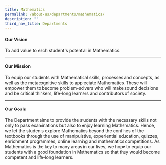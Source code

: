 ```yaml
---
title: Mathematics
permalink: /about-us/departments/mathematics/
description: ""
third_nav_title: Departments
---
```

<h4><strong>Our Vision</strong></h4>
<p>To add value to each student's potential in Mathematics.</p>
<hr>
<h4><strong>Our Mission</strong></h4>
<p>To equip our students with Mathematical skills, processes and concepts, as well as the metacognitive skills to appreciate Mathematics. These will empower them to become problem-solvers who will make sound decisions and be critical thinkers, life-long learners and contributors of society.</p>
<hr>
<h4><strong>Our Goals</strong></h4>
<p>The Department aims to provide the students with the necessary skills not only to pass examinations but also to enjoy learning Mathematics. Hence, we let the students explore Mathematics beyond the confines of the textbooks through the use of manipulative, experiential education, quizzes, enrichment programmes, online learning and mathematics competitions. As Mathematics is the key to many areas in our lives, we hope to equip our students with a good foundation in Mathematics so that they would become competent and life-long learners.</p>